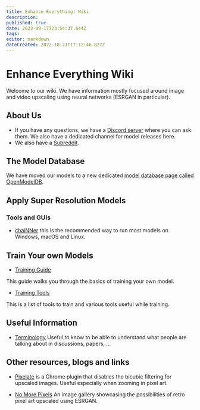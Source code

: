 ```yaml
---
title: Enhance Everything! Wiki
description: 
published: true
date: 2023-09-17T23:54:37.644Z
tags: 
editor: markdown
dateCreated: 2022-10-21T17:12:46.827Z
---
```


# Enhance Everything Wiki

Welcome to our wiki. We have information mostly focused around image and video upscaling using neural networks (ESRGAN in particular).

## About Us

- If you have any questions, we have a [Discord server](https://discord.gg/cpAUpDK) where you can ask them. We also have a dedicated channel for model releases here.
- We also have a [Subreddit](https://www.reddit.com/r/GameUpscale/).

## The Model Database

We have moved our models to a new dedicated [model database page called OpenModelDB](https://openmodeldb.info/).

## Apply Super Resolution Models

### Tools and GUIs

- [chaiNNer](https://github.com/chaiNNer-org/chaiNNer) this is the recommended way to run most models on Windows, macOS and Linux.

## Train Your own Models

- [Training Guide](/training-guide)

This guide walks you through the basics of training your own model.

- [Training Tools](/training-tools)

This is a list of tools to train and various tools useful while training.

## Useful Information

- [Terminology](/terminology)
Useful to know to be able to understand what people are talking about in discussions, papers, ...

## Other resources, blogs and links

- [Pixelate](https://chrome.google.com/webstore/detail/pixelate/ffmgnhmbppbhmhnehfjelgnbcbaehofe/related?hl=en-GB)
is a Chrome plugin that disables the bicubic filtering for upscaled images. Useful especially when zooming in pixel art.

- [No More Pixels](https://nomorepixels.tumblr.com/)
An image gallery showcasing the possibilities of retro pixel art upscaled using ESRGAN.